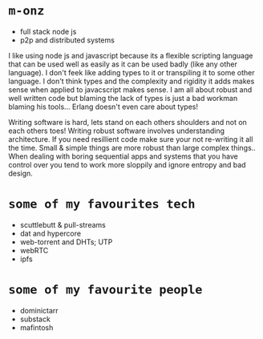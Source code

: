 # `m-onz`

* full stack node js
* p2p and distributed systems

I like using node js and javascript because its a flexible scripting language that can be used well as easily as it can be used badly (like any other language). I don't feek like adding types to it or transpiling it to some other language. I don't think types and the complexity and rigidity it adds makes sense when applied to javacscript makes sense. I am all about robust and well written code but blaming the lack of types is just a bad workman blaming his tools... Erlang doesn't even care about types!

Writing software is hard, lets stand on each others shoulders and not on each others toes! Writing robust software involves understanding architecture. If you need resillient code make sure your not re-writing it all the time. Small & simple things are more robust than large complex things.. When dealing with boring sequential apps and systems that you have control over you tend to work more sloppily and ignore entropy and bad design.

# `some of my favourites tech`

* scuttlebutt & pull-streams
* dat and hypercore
* web-torrent and DHTs; UTP
* webRTC
* ipfs

# `some of my favourite people`

* dominictarr
* substack
* mafintosh
